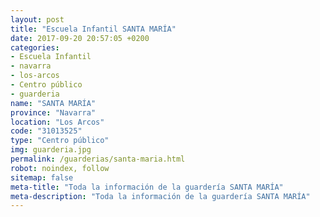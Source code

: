 ```yaml
---
layout: post
title: "Escuela Infantil SANTA MARÍA"
date: 2017-09-20 20:57:05 +0200
categories:
- Escuela Infantil
- navarra
- los-arcos
- Centro público
- guarderia
name: "SANTA MARÍA"
province: "Navarra"
location: "Los Arcos"
code: "31013525"
type: "Centro público"
img: guarderia.jpg
permalink: /guarderias/santa-maria.html
robot: noindex, follow
sitemap: false
meta-title: "Toda la información de la guardería SANTA MARÍA"
meta-description: "Toda la información de la guardería SANTA MARÍA"
---
```

